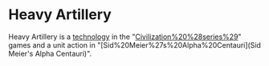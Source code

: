 # Heavy Artillery

Heavy Artillery is a [technology](technology) in the "[Civilization%20%28series%29](Civilization)" games and a unit action in "[Sid%20Meier%27s%20Alpha%20Centauri](Sid Meier's Alpha Centauri)".